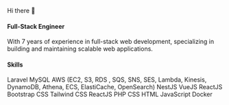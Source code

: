 Hi there 👋

#### Full-Stack Engineer

With 7 years of experience in full-stack web development, specializing in building and maintaining scalable web applications.

#### Skills

Laravel
MySQL
AWS (EC2, S3, RDS , SQS, SNS, SES, Lambda, Kinesis, DynamoDB, Athena, ECS, ElastiCache, OpenSearch)
NestJS
VueJS
ReactJS
Bootstrap CSS
Tailwind CSS
ReactJS
PHP
CSS
HTML
JavaScript
Docker

<!--
**mhdriz1/mhdriz1** is a ✨ _special_ ✨ repository because its `README.md` (this file) appears on your GitHub profile.

Here are some ideas to get you started:

- 🔭 I’m currently working on ...
- 🌱 I’m currently learning ...
- 👯 I’m looking to collaborate on ...
- 🤔 I’m looking for help with ...
- 💬 Ask me about ...
- 📫 How to reach me: ...
- 😄 Pronouns: ...
- ⚡ Fun fact: ...
-->

